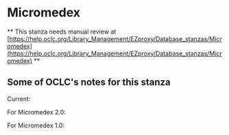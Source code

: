 # Micromedex
** This stanza needs manual review at [https://help.oclc.org/Library_Management/EZproxy/Database_stanzas/Micromedex](https://help.oclc.org/Library_Management/EZproxy/Database_stanzas/Micromedex) **

## Some of OCLC's notes for this stanza

Current:

For Micromedex 2.0:

For Micromedex 1.0:

&nbsp;
